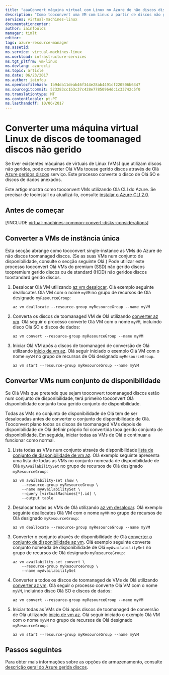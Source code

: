 ```yaml
---
title: "aaaConvert máquina virtual com Linux no Azure de não discos discos toomanaged - discos gerida do Azure | Microsoft Docs"
description: "Como tooconvert uma VM com Linux a partir de discos não gerido toomanaged discos utilizando o Azure CLI 2.0 no modelo de implementação do Resource Manager Olá"
services: virtual-machines-linux
documentationcenter: 
author: iainfoulds
manager: timlt
editor: 
tags: azure-resource-manager
ms.assetid: 
ms.service: virtual-machines-linux
ms.workload: infrastructure-services
ms.tgt_pltfrm: vm-linux
ms.devlang: azurecli
ms.topic: article
ms.date: 06/23/2017
ms.author: iainfou
ms.openlocfilehash: 1b94da11deab46f344e28ab4491cf220506b6347
ms.sourcegitcommit: 523283cc1b3c37c428e77850964dc1c33742c5f0
ms.translationtype: MT
ms.contentlocale: pt-PT
ms.lasthandoff: 10/06/2017
---
```

# <a name="convert-a-linux-virtual-machine-from-unmanaged-disks-toomanaged-disks"></a>Converter uma máquina virtual Linux de discos de toomanaged discos não gerido

Se tiver existentes máquinas de virtuais de Linux (VMs) que utilizam discos não geridos, pode converter Olá VMs toouse gerido discos através de Olá [Azure geridos discos](../windows/managed-disks-overview.md) serviço. Este processo converte o disco de Olá SO e discos de dados anexados.

Este artigo mostra como tooconvert VMs utilizando Olá CLI do Azure. Se precisar de tooinstall ou atualizá-lo, consulte [instalar o Azure CLI 2.0](/cli/azure/install-azure-cli). 

## <a name="before-you-begin"></a>Antes de começar

[!INCLUDE [virtual-machines-common-convert-disks-considerations](../../../includes/virtual-machines-common-convert-disks-considerations.md)]


## <a name="convert-single-instance-vms"></a>Converter a VMs de instância única
Esta secção abrange como tooconvert single-instance as VMs do Azure de não discos toomanaged discos. (Se as suas VMs num conjunto de disponibilidade, consulte o secção seguinte Olá.) Pode utilizar este processo tooconvert Olá VMs do premium (SSD) não gerido discos toopremium gerido discos ou de standard (HDD) não geridos discos toostandard gerido discos.

1. Desalocar Olá VM utilizando [az vm desalocar](/cli/azure/vm#deallocate). Olá exemplo seguinte deallocates Olá VM com o nome `myVM` no grupo de recursos de Olá designado `myResourceGroup`:

    ```azurecli
    az vm deallocate --resource-group myResourceGroup --name myVM
    ```

2. Converta os discos de toomanaged VM de Olá utilizando [converter az vm](/cli/azure/vm#convert). Olá seguir o processo converte Olá VM com o nome `myVM`, incluindo disco Olá SO e discos de dados:

    ```azurecli
    az vm convert --resource-group myResourceGroup --name myVM
    ```

3. Iniciar Olá VM após a discos de toomanaged de conversão de Olá utilizando [início de vm az](/cli/azure/vm#start). Olá seguir iniciado o exemplo Olá VM com o nome `myVM` no grupo de recursos de Olá designado `myResourceGroup`.

    ```azurecli
    az vm start --resource-group myResourceGroup --name myVM
    ```

## <a name="convert-vms-in-an-availability-set"></a>Converter VMs num conjunto de disponibilidade

Se Olá VMs que pretende que sejam tooconvert toomanaged discos estão num conjunto de disponibilidade, terá primeiro tooconvert Olá disponibilidade conjunto tooa gerido conjunto de disponibilidade.

Todas as VMs no conjunto de disponibilidade de Olá tem de ser desalocadas antes de converter o conjunto de disponibilidade de Olá. Tooconvert plano todos os discos de toomanaged VMs depois de disponibilidade de Olá definir próprio foi convertida tooa gerido conjunto de disponibilidade. Em seguida, iniciar todas as VMs de Olá e continuar a funcionar como normal.

1. Lista todas as VMs num conjunto através de disponibilidade [lista de conjunto de disponibilidade de vm az](/cli/azure/vm/availability-set#list). Olá exemplo seguinte apresenta uma lista de todas as VMs no conjunto nomeada de disponibilidade de Olá `myAvailabilitySet` no grupo de recursos de Olá designado `myResourceGroup`:

    ```azurecli
    az vm availability-set show \
        --resource-group myResourceGroup \
        --name myAvailabilitySet \
        --query [virtualMachines[*].id] \
        --output table
    ```

2. Desalocar todas as VMs de Olá utilizando [az vm desalocar](/cli/azure/vm#deallocate). Olá exemplo seguinte deallocates Olá VM com o nome `myVM` no grupo de recursos de Olá designado `myResourceGroup`:

    ```azurecli
    az vm deallocate --resource-group myResourceGroup --name myVM
    ```

3. Converter o conjunto através de disponibilidade de Olá [converter o conjunto de disponibilidade az vm](/cli/azure/vm/availability-set#convert). Olá exemplo seguinte converte conjunto nomeada de disponibilidade de Olá `myAvailabilitySet` no grupo de recursos de Olá designado `myResourceGroup`:

    ```azurecli
    az vm availability-set convert \
        --resource-group myResourceGroup \
        --name myAvailabilitySet
    ```

4. Converter a todos os discos de toomanaged de VMs de Olá utilizando [converter az vm](/cli/azure/vm#convert). Olá seguir o processo converte Olá VM com o nome `myVM`, incluindo disco Olá SO e discos de dados:

    ```azurecli
    az vm convert --resource-group myResourceGroup --name myVM
    ```

5. Iniciar todas as VMs de Olá após discos de toomanaged de conversão de Olá utilizando [início de vm az](/cli/azure/vm#start). Olá seguir iniciado o exemplo Olá VM com o nome `myVM` no grupo de recursos de Olá designado `myResourceGroup`:

    ```azurecli
    az vm start --resource-group myResourceGroup --name myVM
    ```

## <a name="next-steps"></a>Passos seguintes
Para obter mais informações sobre as opções de armazenamento, consulte [descrição geral do Azure gerida discos](../windows/managed-disks-overview.md).
